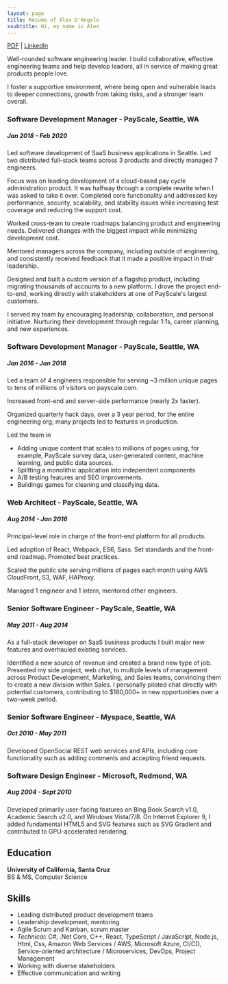 ```yaml
---
layout: page
title: Resume of Alex D'Angelo
xsubtitle: Hi, my name is Alex
---
```

[PDF](https://www.alexdangelo.com/alex-dangelo-resume-2020-04-28.pdf) | [LinkedIn](https://www.linkedin.com/in/alexdangelo/)

Well-rounded software engineering leader. I build collaborative, effective engineering teams and help develop leaders, all in service of making great products people love.

I foster a supportive environment, where being open and vulnerable leads to deeper connections, growth from taking risks, and a stronger team overall. 

### Software Development Manager - PayScale, Seattle, WA ###
##### *Jan 2018 - Feb 2020* #####

Led software development of SaaS business applications in Seattle. Led two distributed full-stack teams across 3 products and directly managed 7 engineers.

Focus was on leading development of a cloud-based pay cycle administration product. It was halfway through a complete rewrite when I was asked to take it over. Completed core functionality and addressed key performance, security, scalability, and stability issues while increasing test coverage and reducing the support cost.

Worked cross-team to create roadmaps balancing product and engineering needs. Delivered changes with the biggest impact while minimizing development cost.

Mentored managers across the company, including outside of engineering, and consistently received feedback that it made a positive impact in their leadership.

Designed and built a custom version of a flagship product, including migrating thousands of accounts to a new platform. I drove the project end-to-end, working directly with stakeholders at one of PayScale's largest customers.

I served my team by encouraging leadership, collaboration, and personal initiative. Nurturing their development through regular 1:1s, career planning, and new experiences.

### Software Development Manager - PayScale, Seattle, WA ###
##### *Jan 2016 - Jan 2018* #####
Led a team of 4 engineers responsible for serving ~3 million unique pages to tens of millions of visitors on payscale.com.

Increased front-end and server-side performance (nearly 2x faster).

Organized quarterly hack days, over a 3 year period, for the entire engineering org; many projects led to features in production.

Led the team in
* Adding unique content that scales to millions of pages using, for example, PayScale survey data, user-generated content, machine learning, and public data sources.
* Splitting a monolithic application into independent components
* A/B testing features and SEO improvements.
* Buildings games for cleaning and classifying data.

### Web Architect - PayScale, Seattle, WA ###
##### *Aug 2014 - Jan 2016* #####
Principal-level role in charge of the front-end platform for all products.

Led adoption of React, Webpack, ES6, Sass. Set standards and the front-end roadmap. Promoted best practices.

Scaled the public site serving millions of pages each month using AWS CloudFront, S3, WAF, HAProxy.

Managed 1 engineer and 1 intern, mentored other engineers.

### Senior Software Engineer - PayScale, Seattle, WA ###
##### *May 2011 - Aug 2014* #####

As a full-stack developer on SaaS business products I built major new features and overhauled existing services.

Identified a new source of revenue and created a brand new type of job. Presented my side project, web chat, to multiple levels of management across Product Development, Marketing, and Sales teams, convincing them to create a new division within Sales. I personally piloted chat directly with potential customers, contributing to $180,000+ in new opportunities over a two-week period.

### Senior Software Engineer - Myspace, Seattle, WA ###
##### *Oct 2010 - May 2011* #####
Developed OpenSocial REST web services and APIs, including core functionality such as adding comments and accepting friend requests.

### Software Design Engineer - Microsoft, Redmond, WA ###
##### *Aug 2004 - Sept 2010* #####
Developed primarily user-facing features on Bing Book Search v1.0, Academic Search v2.0, and Windows Vista/7/8. On Internet Explorer 9, I added fundamental HTML5 and SVG features such as SVG Gradient and contributed to GPU-accelerated rendering.

## Education ##
**University of California, Santa Cruz**<br>
BS & MS, Computer Science

## Skills ##
* Leading distributed product development teams
* Leadership development, mentoring
* Agile Scrum and Kanban, scrum master
* *Technical*: C#, .Net Core, C++, React, TypeScript / JavaScript, Node.js, Html, Css, Amazon Web Services / AWS, Microsoft Azure, CI/CD, Service-oriented architecture / Microservices, DevOps, Project Management
* Working with diverse stakeholders
* Effective communication and writing
